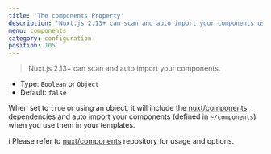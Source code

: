 ```yaml
---
title: 'The components Property'
description: 'Nuxt.js 2.13+ can scan and auto import your components using @nuxt/components module'
menu: components
category: configuration
position: 105
---
```


> Nuxt.js 2.13+ can scan and auto import your components.

- Type: `Boolean` or `Object`
- Default: `false`

When set to `true` or using an object, it will include the [nuxt/components](https://github.com/nuxt/components) dependencies and auto import your components (defined in `~/components`) when you use them in your templates.

ℹ️ Please refer to [nuxt/components](https://github.com/nuxt/components) repository for usage and options.
